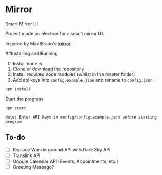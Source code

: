 # Mirror
Smart Mirror UI

Project made on electron for a smart mirror UI.

Inspired by Max Braun's [mirror](https://github.com/maxbbraun/mirror)

##Installing and Running

0. Install node.js
1. Clone or download the repository
2. Install required node modules (whilst in the master folder)
3. Add api keys into ```config.example.json``` and rename to ```config.json```
```
npm install
```
Start the program
```
npm start

Note: Enter API Keys in config/config.example.json before starting program
```

## To-do

- [ ] Replace Wunderground API with Dark Sky API
- [ ] Translink API
- [ ] Google Calendar API (Events, Appointments, etc.)
- [ ] Greeting Message?
